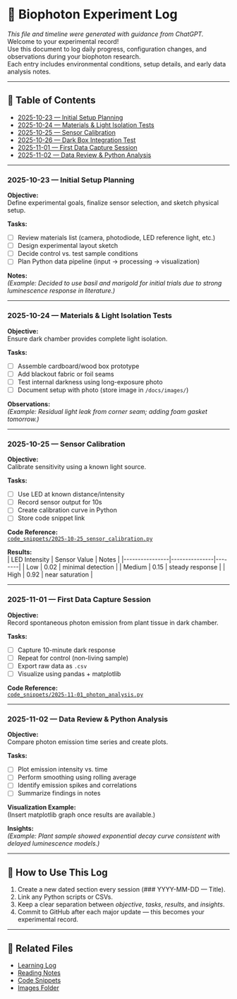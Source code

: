 # 🌿 Biophoton Experiment Log
*This file and timeline were generated with guidance from ChatGPT.*
Welcome to your experimental record!  
Use this document to log daily progress, configuration changes, and observations during your biophoton research.  
Each entry includes environmental conditions, setup details, and early data analysis notes.

---

## 🧭 Table of Contents
- [2025-10-23 — Initial Setup Planning](#2025-10-23--initial-setup-planning)
- [2025-10-24 — Materials & Light Isolation Tests](#2025-10-24--materials--light-isolation-tests)
- [2025-10-25 — Sensor Calibration](#2025-10-25--sensor-calibration)
- [2025-10-26 — Dark Box Integration Test](#2025-10-26--dark-box-integration-test)
- [2025-11-01 — First Data Capture Session](#2025-11-01--first-data-capture-session)
- [2025-11-02 — Data Review & Python Analysis](#2025-11-02--data-review--python-analysis)

---

### 2025-10-23 — Initial Setup Planning

**Objective:**  
Define experimental goals, finalize sensor selection, and sketch physical setup.

**Tasks:**  
- [ ] Review materials list (camera, photodiode, LED reference light, etc.)  
- [ ] Design experimental layout sketch  
- [ ] Decide control vs. test sample conditions  
- [ ] Plan Python data pipeline (input → processing → visualization)

**Notes:**  
_(Example: Decided to use basil and marigold for initial trials due to strong luminescence response in literature.)_

---

### 2025-10-24 — Materials & Light Isolation Tests

**Objective:**  
Ensure dark chamber provides complete light isolation.

**Tasks:**  
- [ ] Assemble cardboard/wood box prototype  
- [ ] Add blackout fabric or foil seams  
- [ ] Test internal darkness using long-exposure photo  
- [ ] Document setup with photo (store image in `/docs/images/`)

**Observations:**  
_(Example: Residual light leak from corner seam; adding foam gasket tomorrow.)_

---

### 2025-10-25 — Sensor Calibration

**Objective:**  
Calibrate sensitivity using a known light source.

**Tasks:**  
- [ ] Use LED at known distance/intensity  
- [ ] Record sensor output for 10s  
- [ ] Create calibration curve in Python  
- [ ] Store code snippet link

**Code Reference:**  
[`code_snippets/2025-10-25_sensor_calibration.py`](../code_snippets/2025-10-25_sensor_calibration.py)

**Results:**  
| LED Intensity | Sensor Value | Notes |
|----------------|---------------|--------|
| Low | 0.02 | minimal detection |
| Medium | 0.15 | steady response |
| High | 0.92 | near saturation |

---

### 2025-11-01 — First Data Capture Session

**Objective:**  
Record spontaneous photon emission from plant tissue in dark chamber.

**Tasks:**  
- [ ] Capture 10-minute dark response  
- [ ] Repeat for control (non-living sample)  
- [ ] Export raw data as `.csv`  
- [ ] Visualize using pandas + matplotlib  

**Code Reference:**  
[`code_snippets/2025-11-01_photon_analysis.py`](../code_snippets/2025-11-01_photon_analysis.py)

---

### 2025-11-02 — Data Review & Python Analysis

**Objective:**  
Compare photon emission time series and create plots.

**Tasks:**  
- [ ] Plot emission intensity vs. time  
- [ ] Perform smoothing using rolling average  
- [ ] Identify emission spikes and correlations  
- [ ] Summarize findings in notes  

**Visualization Example:**  
(Insert matplotlib graph once results are available.)

**Insights:**  
_(Example: Plant sample showed exponential decay curve consistent with delayed luminescence models.)_

---

## 🧩 How to Use This Log

1. Create a new dated section every session (### YYYY-MM-DD — Title).  
2. Link any Python scripts or CSVs.  
3. Keep a clear separation between *objective*, *tasks*, *results*, and *insights*.  
4. Commit to GitHub after each major update — this becomes your experimental record.

---

## 🔗 Related Files
- [Learning Log](./python_learning_log.md)
- [Reading Notes](./reading_notes/)
- [Code Snippets](../code_snippets/)
- [Images Folder](./images/)
